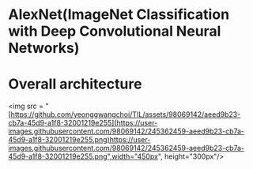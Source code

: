 AlexNet(ImageNet Classification with Deep Convolutional Neural Networks)
===

# Overall architecture

<img src = "[https://github.com/yeonggwangchoi/TIL/assets/98069142/aeed9b23-cb7a-45d9-a1f8-32001219e255](https://user-images.githubusercontent.com/98069142/245362459-aeed9b23-cb7a-45d9-a1f8-32001219e255.png)https://user-images.githubusercontent.com/98069142/245362459-aeed9b23-cb7a-45d9-a1f8-32001219e255.png",width="450px", height="300px"/>
